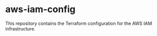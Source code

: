 # aws-iam-config

This repository contains the Terraform configuration for the AWS IAM infrastructure.
